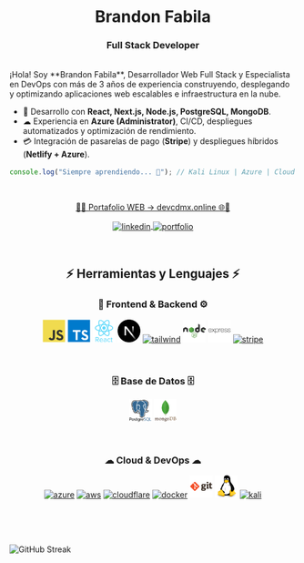 <h1 align="center">Brandon Fabila</h1>
<h3 align="center">Full Stack Developer</h3>
<!-- <h3 align="center" color="red">.</h3> -->
<br>
¡Hola! Soy **Brandon Fabila**, Desarrollador Web Full Stack y Especialista en DevOps con más de 3 años de experiencia construyendo, desplegando y optimizando aplicaciones web escalables e infraestructura en la nube.

- 🚀 Desarrollo con **React, Next.js, Node.js, PostgreSQL, MongoDB**.
- ☁ Experiencia en **Azure (Administrator)**, CI/CD, despliegues automatizados y optimización de rendimiento.
- 💳 Integración de pasarelas de pago (**Stripe**) y despliegues híbridos (**Netlify + Azure**).

```js
console.log("Siempre aprendiendo... 🚀"); // Kali Linux | Azure | Cloud | Full Stack
```

<br>
<p align="center"> <a href="https://devcdmx.online" target="blank">💼🌐 Portafolio WEB -> devcdmx.online 🌐💼</a></p>

<p align="center"> <a href="https://www.linkedin.com/in/BrandonFabila/" target="blank"> <img align="center" src="https://raw.githubusercontent.com/rahuldkjain/github-profile-readme-generator/master/src/images/icons/Social/linked-in-alt.svg" alt="linkedin" height="30" width="40" /> </a> <a href="https://devcdmx.online" target="blank"> <img align="center" src="https://devcdmx.online/static/media/me-about.eb3b47abc79a0ddda259.gif" alt="portfolio" height="30" width="40" /> </a> </p>

<br>
<h2 align="center">⚡ Herramientas y Lenguajes ⚡</h2>

<h3 align="center">🎨 Frontend & Backend ⚙</h3>
<p align="center">
<a href="https://developer.mozilla.org/en-US/docs/Web/JavaScript"><img src="https://raw.githubusercontent.com/devicons/devicon/master/icons/javascript/javascript-original.svg" alt="javascript" width="40" height="40"/></a>
<a href="https://www.typescriptlang.org/"><img src="https://raw.githubusercontent.com/devicons/devicon/master/icons/typescript/typescript-original.svg" alt="typescript" width="40" height="40"/></a>
<a href="https://reactjs.org/"><img src="https://raw.githubusercontent.com/devicons/devicon/master/icons/react/react-original-wordmark.svg" alt="react" width="40" height="40"/></a>
<a href="https://nextjs.org/"><img src="https://raw.githubusercontent.com/devicons/devicon/master/icons/nextjs/nextjs-original.svg" alt="nextjs" width="40" height="40"/></a>
<a href="https://tailwindcss.com/"><img src="https://www.svgrepo.com/show/374118/tailwind.svg" alt="tailwind" width="40" height="40"/></a>
<a href="https://nodejs.org"><img src="https://raw.githubusercontent.com/devicons/devicon/master/icons/nodejs/nodejs-original-wordmark.svg" alt="nodejs" width="40" height="40"/></a>
<a href="https://expressjs.com"><img src="https://raw.githubusercontent.com/devicons/devicon/master/icons/express/express-original-wordmark.svg" alt="express" width="40" height="40"/></a>
<a href="https://stripe.com/"><img src="https://www.svgrepo.com/show/354401/stripe.svg" alt="stripe" width="40" height="40"/></a>
</p>
<br>
<h3 align="center">🗄 Base de Datos 🗄</h3>

<p align="center">
<a href="https://www.postgresql.org"><img src="https://raw.githubusercontent.com/devicons/devicon/master/icons/postgresql/postgresql-original-wordmark.svg" alt="postgresql" width="40" height="40"/></a>
<a href="https://www.mongodb.com/"><img src="https://raw.githubusercontent.com/devicons/devicon/master/icons/mongodb/mongodb-original-wordmark.svg" alt="mongodb" width="40" height="40"/></a>
</p>
<br>

<h3 align="center">☁ Cloud & DevOps ☁</h3>
<p align="center">
<a href="https://azure.microsoft.com/"><img src="https://www.svgrepo.com/show/303372/azure-1-logo.svg" alt="azure" width="40" height="40"/></a>
<a href="https://aws.amazon.com/es/"><img src="https://www.svgrepo.com/show/448266/aws.svg" alt="aws" width="40" height="40"/></a>
<a href="https://www.cloudflare.com/"><img src="https://www.svgrepo.com/show/353564/cloudflare.svg" alt="cloudflare" width="40" height="40"/></a>
<a href="https://www.docker.com/"><img src="https://www.svgrepo.com/show/353659/docker-icon.svg" alt="docker" width="40" height="40"/></a>
<a href="https://git-scm.com/"><img src="https://raw.githubusercontent.com/devicons/devicon/master/icons/git/git-original-wordmark.svg" alt="git" width="40" height="40"/></a>
<a href="https://www.linux.org/"><img src="https://raw.githubusercontent.com/devicons/devicon/master/icons/linux/linux-original.svg" alt="linux" width="40" height="40"/></a>
<a href="https://www.kali.org/"><img src="https://www.kali.org/images/favicon-dark.svg" alt="kali" width="40" height="40"/></a>
</p>
<br>
<br>
<br>

![GitHub Streak](https://github-readme-streak-stats.herokuapp.com?user=BrandonFabila&theme=github-dark&hide_border=true&border_radius=35&locale=es&mode=weekly&card_width=1000&)

